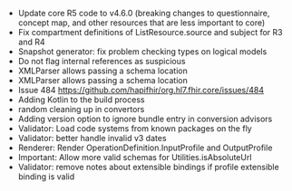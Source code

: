 * Update core R5 code to v4.6.0 (breaking changes to questionnaire, concept map, and other resources that are less important to core)
* Fix compartment definitions of ListResource.source and subject for R3 and R4
* Snapshot generator: fix problem checking types on logical models
* Do not flag internal references as suspicious
* XMLParser allows passing a schema location
* XMLParser allows passing a schema location
* Issue 484 https://github.com/hapifhir/org.hl7.fhir.core/issues/484
* Adding Kotlin to the build process
* random cleaning up in convertors
* Adding version option to ignore bundle entry in conversion advisors
* Validator: Load code systems from known packages on the fly
* Validator: better handle invalid v3 dates
* Renderer: Render OperationDefinition.InputProfile and OutputProfile
* Important: Allow more valid schemas for Utilities.isAbsoluteUrl
* Validator: remove notes about extensible bindings if profile extensible binding is valid
